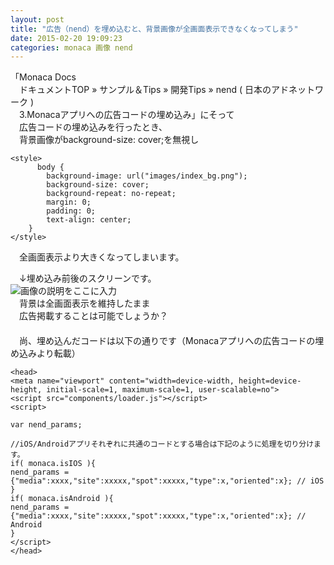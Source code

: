 ```yaml
---
layout: post
title: "広告（nend）を埋め込むと、背景画像が全画面表示できなくなってしまう"
date: 2015-02-20 19:09:23
categories: monaca 画像 nend
---
```

<p>「Monaca Docs<br>
　ドキュメントTOP » サンプル＆Tips » 開発Tips » nend ( 日本のアドネットワーク )<br>
　3.Monacaアプリへの広告コードの埋め込み」にそって<br>
　広告コードの埋め込みを行ったとき、<br>
　背景画像がbackground-size: cover;を無視し</p>

<pre><code>&lt;style&gt;
      body {
        background-image: url("images/index_bg.png");
        background-size: cover;
        background-repeat: no-repeat;
        margin: 0;
        padding: 0;
        text-align: center;
    }
&lt;/style&gt;
</code></pre>

<p>　全画面表示より大きくなってしまいます。</p>

<p>　↓埋め込み前後のスクリーンです。<br>
<img src="https://i.stack.imgur.com/WCE2j.jpg" alt="画像の説明をここに入力"><br>
　背景は全画面表示を維持したまま<br>
　広告掲載することは可能でしょうか？<br>
　<br>
　尚、埋め込んだコードは以下の通りです（Monacaアプリへの広告コードの埋め込みより転載）</p>

<pre><code>&lt;head&gt;
&lt;meta name="viewport" content="width=device-width, height=device-height, initial-scale=1, maximum-scale=1, user-scalable=no"&gt;
&lt;script src="components/loader.js"&gt;&lt;/script&gt;
&lt;script&gt;

var nend_params;

//iOS/Androidアプリそれぞれに共通のコードとする場合は下記のように処理を切り分けます。
if( monaca.isIOS ){
nend_params =     {"media":xxxx,"site":xxxxx,"spot":xxxxx,"type":x,"oriented":x}; // iOS
}
if( monaca.isAndroid ){
nend_params = {"media":xxxx,"site":xxxxx,"spot":xxxxx,"type":x,"oriented":x}; // Android
}
&lt;/script&gt;
&lt;/head&gt;
</code></pre>
